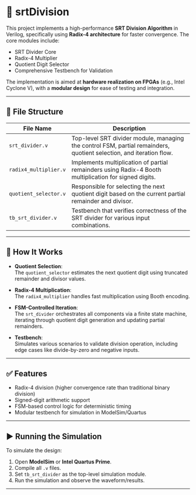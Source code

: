 # 🔢 srtDivision

This project implements a high-performance **SRT Division Algorithm** in Verilog, specifically using **Radix-4 architecture** for faster convergence. The core modules include:

- SRT Divider Core  
- Radix-4 Multiplier  
- Quotient Digit Selector  
- Comprehensive Testbench for Validation  

The implementation is aimed at **hardware realization on FPGAs** (e.g., Intel Cyclone V), with a **modular design** for ease of testing and integration.

---

## 📁 File Structure

| File Name            | Description                                                                 |
|----------------------|-----------------------------------------------------------------------------|
| `srt_divider.v`      | Top-level SRT divider module, managing the control FSM, partial remainders, quotient selection, and iteration flow. |
| `radix4_multiplier.v`| Implements multiplication of partial remainders using Radix-4 Booth multiplication for signed digits. |
| `quotient_selector.v`| Responsible for selecting the next quotient digit based on the current partial remainder and divisor. |
| `tb_srt_divider.v`   | Testbench that verifies correctness of the SRT divider for various input combinations. |

---

## 🔧 How It Works

- **Quotient Selection**:  
  The `quotient_selector` estimates the next quotient digit using truncated remainder and divisor values.

- **Radix-4 Multiplication**:  
  The `radix4_multiplier` handles fast multiplication using Booth encoding.

- **FSM-Controlled Iteration**:  
  The `srt_divider` orchestrates all components via a finite state machine, iterating through quotient digit generation and updating partial remainders.

- **Testbench**:  
  Simulates various scenarios to validate division operation, including edge cases like divide-by-zero and negative inputs.

---

## ✅ Features

- Radix-4 division (higher convergence rate than traditional binary division)  
- Signed-digit arithmetic support  
- FSM-based control logic for deterministic timing  
- Modular testbench for simulation in ModelSim/Quartus

---

## ▶️ Running the Simulation

To simulate the design:

1. Open **ModelSim** or **Intel Quartus Prime**.
2. Compile all `.v` files.
3. Set `tb_srt_divider` as the top-level simulation module.
4. Run the simulation and observe the waveform/results.

---

